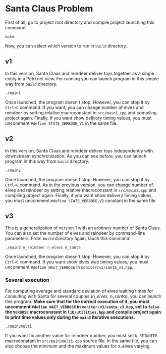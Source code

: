 # Santa Claus Problem
First of all, go to project root directory and compile project launching this command.

```shell
make
```
Now, you can select which version to run in `build` directory.

## v1
In this version, Santa Claus and reindeer deliver toys together as a single entity in a Petri net view. For running you can launch program in this simple way from `build` directory.
```shell
./main1
```
Once launched, the program doesn't stop. However, you can stop it by `Ctrl+C` command. If you want, you can change number of elves and reindeer by setting relative macroconstant in `src/main1.cpp` and compiling project again. Finally, if you want show delivery timing values, you must uncomment `#define STATS_VERBOSE_V1` in the same file.

## v2
In this version, Santa Claus and reindeer deliver toys independently with downstream synchronization. As you can see before, you can launch program in this way from `build` directory.
```shell
./main2
```
Once launched, the program doesn't stop. However, you can stop it by `Ctrl+C` command. As in the previous version, you can change number of elves and reindeer by setting relative macroconstant in `src/main2.cpp` and compiling project again. Finally, if you want show delivery timing values, you must uncomment `#define STATS_VERBOSE_V2` constant in the same file.

## v3
This is a generalization of version 1 with an arbitrary number of Santa Claus. You can also set the number of elves and reindeer by command-line parameters. From `build` directory again, lauch this command.
```shell
./main3 n_reindeer n_elves n_santa
```
Once launched, the program doesn't stop. However, you can stop it by `Ctrl+C` command. If you want show elves wait timing values, you must uncomment `#define WAIT_VERBOSE` in `monitor/v3/santa_v3.hpp`.

### Several execution
For computing average and standard deviation of elves waiting times for consulting with Santa for several couples <i>(n_elves, n_santa)</i>, you can launch this program. <b>Make sure that for the correct execution of it, you must uncomment `#define WAIT_VERBOSE` in `monitor/v3/santa_v3.hpp`, set to `false` the `VERBOSE` macroconstant in `lib/utilities.hpp` and compile project again to print time values only during the `main3` iterative executions.</b>
```shell
./main3multi
```
If you want fix another value for reindeer number, you must set `N_REINDEER` macroconstant in `src/main3multi.cpp` source file. In the same file, you can also choose the minimum and the maximum values for n_elves varying.
